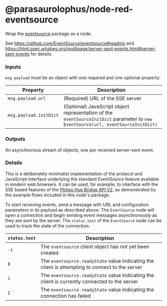 # @parasaurolophus/node-red-eventsource

Wrap the [eventsource](https://github.com/EventSource/eventsource) package as a node.

See <https://github.com/EventSource/eventsource#readme> and <https://html.spec.whatwg.org/multipage/server-sent-events.html#server-sent-events> for details.

### Inputs

`msg.payload` must be an object with one required and one optional property:

| Property               | Description                                                                                                                       |
|------------------------|-----------------------------------------------------------------------------------------------------------------------------------|
| `msg.payload.url`      | (Required) URL of the SSE server                                                                                                  |
| `msg.payload.initDict` | (Optional) JavaScript object representation of the `eventSourceInitDict` parameter to `new EventSource(url, eventSourceInitDict)` |

### Outputs

An asynchronous stream of objects, one per received server-sent event.

### Details

This is a deliberately minimalist implementation of the protocol and JavaScript interface underlying the standard <i>EventSource</i> feature available in modern web browsers.
It can be used, for example, to interface with the SSE based features of the [Philips Hue Bridge API V2](https://developers.meethue.com/develop/hue-api-v2/core-concepts/#events),
as demonstrated by the example flows included in this node's package.

To start receiving events, send a message with URL and configuration parameters in its payload as described above. The `EventSource` node will open a connection and begin sending
event messages asynchronously as they are sent by the server. The `status.text` of the `EventSource` node can be used to track the state of the connection:

| `status.text` | Description                                                                                     |
|---------------|-------------------------------------------------------------------------------------------------|
| `-1`          | The `eventsource` client object has not yet been created                                        |
|  `0`          | The `eventsource.readyState` value indicating the client is attempting to connect to the server |
|  `1`          | The `eventsource.readyState` value indicating the client is currently connected to the server   |
|  `2`          | The `eventsource.readyState` value indicating the connection has failed                         |
